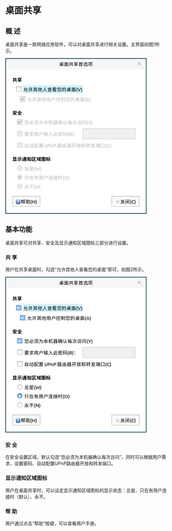 # 桌面共享
## 概 述
桌面共享是一款网络应用软件，可以对桌面共享进行相关设置。主界面如图1所示。

![图 1 桌面共享主界面](image/1.png)
<br>

## 基本功能
桌面共享可对共享、安全及显示通知区域图标三部分进行设置。

### 共 享
用户在共享桌面时，勾选“允许其他人查看您的桌面”即可，如图2所示。

![图 2 允许桌面共享](image/2.png)

### 安 全
在安全设置区域，默认勾选“您必须为本机器确认每次访问”，同时可以根据用户需求，设置密码、自动配置UPnP路由器开放和转发端口。

### 显示通知区域图标
用户在桌面共享时，可以设定显示通知区域图标的显示状态：总是、只在有用户连接时（默认）、永不。

### 帮 助
用户通过点击“帮助”按键，可以查看用户手册。

